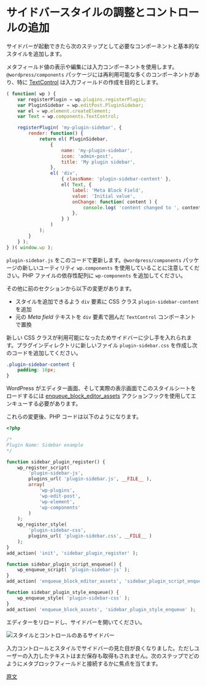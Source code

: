<!-- 
# Tweak the sidebar style and add controls
 -->
# サイドバースタイルの調整とコントロールの追加
<!-- 
After the sidebar is up and running, the next step is to fill it up with the necessary components and basic styling.

To visualize and edit the meta field value you'll use an input component. The `@wordpress/components` package contains many components available for you to reuse, and, specifically, the [TextControl](/packages/components/src/text-control/README.md) is aimed at creating an input field:
 -->
サイドバーが起動できたら次のステップとして必要なコンポーネントと基本的なスタイルを追加します。

メタフィールド値の表示や編集には入力コンポーネントを使用します。`@wordpress/components` パッケージには再利用可能な多くのコンポーネントがあり、特に [TextControl](https://developer.wordpress.org/block-editor/components/text-control/) は入力フィールドの作成を目的とします。

```js
( function( wp ) {
	var registerPlugin = wp.plugins.registerPlugin;
	var PluginSidebar = wp.editPost.PluginSidebar;
	var el = wp.element.createElement;
	var Text = wp.components.TextControl;

	registerPlugin( 'my-plugin-sidebar', {
		render: function() {
			return el( PluginSidebar,
				{
					name: 'my-plugin-sidebar',
					icon: 'admin-post',
					title: 'My plugin sidebar',
				},
				el( 'div',
					{ className: 'plugin-sidebar-content' },
					el( Text, {
						label: 'Meta Block Field',
						value: 'Initial value',
						onChange: function( content ) {
							console.log( 'content changed to ', content );
						},
					} )
				)
			);
		}
	} );
} )( window.wp );
```
<!-- 
Update the `plugin-sidebar.js` with this new code. Notice that it uses a new utility called `wp.components` from the `@wordpress/components` package. Go ahead and add it as `wp-components` in the PHP dependencies array.

It introduces a few changes from the previous section:

* Added the CSS class `plugin-sidebar-content` to the `div` element to be able to add some styles.
* Substituted the raw _Meta field_ text with a `TextControl` component wrapped within the `div` element.

With the new CSS class available you can now give the sidebar a bit of breath. Create a new file in your plugin directory called `plugin-sidebar.css` with the following contents:
 -->
`plugin-sidebar.js` をこのコードで更新します。`@wordpress/components` パッケージの新しいユーティリティ `wp.components` を使用していることに注意してください。PHP ファイルの依存性配列に `wp-components` を追加してください。

その他に前のセクションから以下の変更があります。

* スタイルを追加できるよう `div` 要素に CSS クラス `plugin-sidebar-content` を追加
* 元の _Meta field_ テキストを `div` 要素で囲んだ `TextControl` コンポーネントで置換

新しい CSS クラスが利用可能になったためサイドバーに少し手を入れられます。プラグインディレクトリに新しいファイル `plugin-sidebar.css` を作成し次のコードを追加してください。

```css
.plugin-sidebar-content {
	padding: 16px;
}
```
<!-- 
For WordPress to load this stylesheet in the editor and front-end, you need to tell it to enqueue it by using the [enqueue_block_editor_assets](https://developer.wordpress.org/reference/hooks/enqueue_block_editor_assets/) action hook.

After those changes, the PHP code should look like this:
 -->

WordPress がエディター画面、そして実際の表示画面でこのスタイルシートをロードするには [enqueue_block_editor_assets](https://developer.wordpress.org/reference/hooks/enqueue_block_editor_assets/) アクションフックを使用してエンキューする必要があります。

これらの変更後、PHP コードは以下のようになります。

```php
<?php

/*
Plugin Name: Sidebar example
*/

function sidebar_plugin_register() {
	wp_register_script(
		'plugin-sidebar-js',
		plugins_url( 'plugin-sidebar.js', __FILE__ ),
		array(
			'wp-plugins',
			'wp-edit-post',
			'wp-element',
			'wp-components'
		)
	);
	wp_register_style(
		'plugin-sidebar-css',
		plugins_url( 'plugin-sidebar.css', __FILE__ )
	);
}
add_action( 'init', 'sidebar_plugin_register' );

function sidebar_plugin_script_enqueue() {
	wp_enqueue_script( 'plugin-sidebar-js' );
}
add_action( 'enqueue_block_editor_assets', 'sidebar_plugin_script_enqueue' );

function sidebar_plugin_style_enqueue() {
	wp_enqueue_style( 'plugin-sidebar-css' );
}
add_action( 'enqueue_block_assets', 'sidebar_plugin_style_enqueue' );
```
<!-- 
Reload the editor and open the sidebar:

![Sidebar with style and controls](https://raw.githubusercontent.com/WordPress/gutenberg/HEAD/docs/assets/sidebar-style-and-controls.png)

With the input control and the styling the sidebar looks nicer. This code doesn't let users to store or retrieve data just yet, so the next steps will focus on how to connect it to the meta block field.
 -->
エディターをリロードし、サイドバーを開いてください。

![スタイルとコントロールのあるサイドバー](https://raw.githubusercontent.com/WordPress/gutenberg/HEAD/docs/designers-developers/assets/sidebar-style-and-controls.png)

入力コントロールとスタイルでサイドバーの見た目が良くなりました。ただしユーザーの入力したテキストはまだ保存も取得もされません。次のステップでどのようにメタブロックフィールドと接続するかに焦点を当てます。

[原文](https://github.com/WordPress/gutenberg/blob/HEAD/docs/designers-developers/developers/tutorials/sidebar-tutorial/plugin-sidebar-2-styles-and-controls.md)